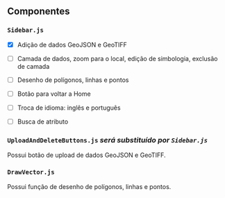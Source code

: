 ## Componentes

### `Sidebar.js`
- [x] Adição de dados GeoJSON e GeoTIFF
- [ ] Camada de dados, zoom para o local, edição de simbologia, exclusão de camada
- [ ] Desenho de polígonos, linhas e pontos
- [ ] Botão para voltar a Home
- [ ] Troca de idioma: inglês e português
- [ ] Busca de atributo


### `UploadAndDeleteButtons.js` *será substituído por `Sidebar.js`*
Possui botão de upload de dados GeoJSON e GeoTIFF.

### `DrawVector.js`
Possui função de desenho de polígonos, linhas e pontos.

